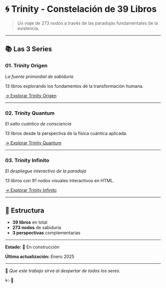 # 🌀 Trinity - Constelación de 39 Libros

> Un viaje de 273 nodos a través de las paradojas fundamentales de la existencia.

---

## 📚 Las 3 Series

### 01. Trinity Origen
*La fuente primordial de sabiduría*

13 libros explorando los fundamentos de la transformación humana.

[→ Explorar Trinity Origen](./01_Trinity_Origen/)

---

### 02. Trinity Quantum  
*El salto cuántico de consciencia*

13 libros desde la perspectiva de la física cuántica aplicada.

[→ Explorar Trinity Quantum](./02_Trinity_Quantum/)

---

### 03. Trinity Infinito
*El despliegue interactivo de la paradoja*

13 libros con 91 nodos visuales interactivos en HTML.

[→ Explorar Trinity Infinito](./03_Trinity_Infinito/)

---

## 🌊 Estructura

- **39 libros** en total
- **273 nodos** de sabiduría
- **3 perspectivas** complementarias

---

**Estado:** 🔄 En construcción

**Última actualización:** Enero 2025

---

🙏 *Que este trabajo sirva al despertar de todos los seres.*

🌀✨💙
